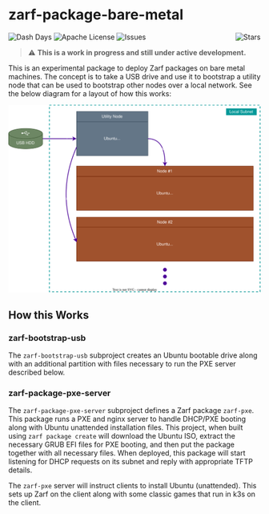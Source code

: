 # zarf-package-bare-metal
![Dash Days](https://img.shields.io/badge/Dash%20Days-best--project-blueviolet)
![Apache License](https://img.shields.io/github/license/defenseunicorns/zarf-package-bare-metal)
![Issues](https://img.shields.io/github/issues/defenseunicorns/zarf-package-bare-metal)
<img align="right" alt="Stars" src="https://img.shields.io/github/stars/defenseunicorns/zarf-package-bare-metal?style=social">

>⚠️ **This is a work in progress and still under active development.**

This is an experimental package to deploy Zarf packages on bare metal machines.  The concept is to take a USB drive and use it to bootstrap a utility node that can be used to bootstrap other nodes over a local network.  See the below diagram for a layout of how this works:

![Zarf Bare Metal Diagram](.images/zarf-bare-metal.drawio.svg)


## How this Works

### zarf-bootstrap-usb

The `zarf-bootstrap-usb` subproject creates an Ubuntu bootable drive along with an additional partition with files
necessary to run the PXE server described below.

### zarf-package-pxe-server

The `zarf-package-pxe-server` subproject defines a Zarf package `zarf-pxe`. This package runs a PXE and nginx server
to handle DHCP/PXE booting along with Ubuntu unattended installation files. This project, when built using
`zarf package create` will download the Ubuntu ISO, extract the necessary GRUB EFI files for PXE booting, and then
put the package together with all necessary files. When deployed, this package will start listening for DHCP requests
on its subnet and reply with appropriate TFTP details.

The `zarf-pxe` server will instruct clients to install Ubuntu (unattended). This sets up Zarf on the client along with 
some classic games that run in k3s on the client.
